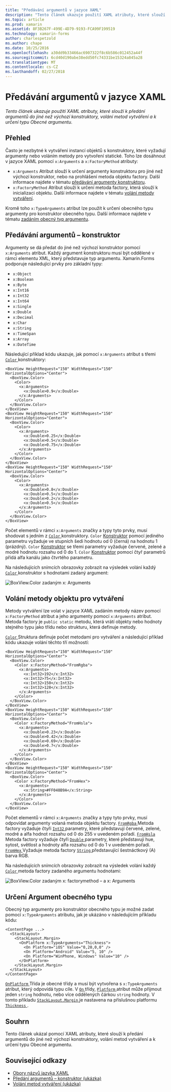 ```yaml
---
title: "Předávání argumentů v jazyce XAML"
description: "Tento článek ukazuje použití XAML atributy, které slouží k předání argumentů do jiné než výchozí konstruktory, volání metod vytváření a k určení typu Obecné argumentu."
ms.topic: article
ms.prod: xamarin
ms.assetid: 8F3B267F-499E-4D79-9193-FCA99F199519
ms.technology: xamarin-forms
author: charlespetzold
ms.author: chape
ms.date: 10/25/2016
ms.openlocfilehash: a30dd9b33466ac6907322f8c6b586c012452a44f
ms.sourcegitcommit: 6cd40d190abe38edd50fc74331be15324a845a28
ms.translationtype: MT
ms.contentlocale: cs-CZ
ms.lasthandoff: 02/27/2018
---
```

# <a name="passing-arguments-in-xaml"></a>Předávání argumentů v jazyce XAML

_Tento článek ukazuje použití XAML atributy, které slouží k předání argumentů do jiné než výchozí konstruktory, volání metod vytváření a k určení typu Obecné argumentu._

## <a name="overview"></a>Přehled

Často je nezbytné k vytváření instancí objektů s konstruktory, které vyžadují argumenty nebo voláním metody pro vytvoření statické. Toho lze dosáhnout v jazyce XAML pomocí `x:Arguments` a `x:FactoryMethod` atributy:

- `x:Arguments` Atribut slouží k určení argumenty konstruktoru pro jiné než výchozí konstruktor, nebo na prohlášení metoda objektu factory. Další informace najdete v tématu [předávání argumenty konstruktoru](#constructor_arguments).
- `x:FactoryMethod` Atribut slouží k určení metoda factory, která slouží k inicializaci objektu. Další informace najdete v tématu [volání metody vytváření](#factory_methods).

Kromě toho `x:TypeArguments` atribut lze použít k určení obecného typu argumenty pro konstruktor obecného typu. Další informace najdete v tématu [zadáním obecný typ argumentu](#generic_type_arguments).

<a name="constructor_arguments" />

## <a name="passing-constructor-arguments"></a>Předávání argumentů – konstruktor

Argumenty se dá předat do jiné než výchozí konstruktor pomocí `x:Arguments` atribut. Každý argument konstruktoru musí být oddělené v rámci elementu XML, který představuje typ argumentu. Xamarin.Forms podporuje následující prvky pro základní typy:

- `x:Object`
- `x:Boolean`
- `x:Byte`
- `x:Int16`
- `x:Int32`
- `x:Int64`
- `x:Single`
- `x:Double`
- `x:Decimal`
- `x:Char`
- `x:String`
- `x:TimeSpan`
- `x:Array`
- `x:DateTime`

Následující příklad kódu ukazuje, jak pomocí `x:Arguments` atribut s třemi [ `Color` ](https://developer.xamarin.com/api/type/Xamarin.Forms.Color/) konstruktory:

```xaml
<BoxView HeightRequest="150" WidthRequest="150" HorizontalOptions="Center">
  <BoxView.Color>
    <Color>
      <x:Arguments>
        <x:Double>0.9</x:Double>
      </x:Arguments>
    </Color>
  </BoxView.Color>
</BoxView>
<BoxView HeightRequest="150" WidthRequest="150" HorizontalOptions="Center">
  <BoxView.Color>
    <Color>
      <x:Arguments>
        <x:Double>0.25</x:Double>
        <x:Double>0.5</x:Double>
        <x:Double>0.75</x:Double>
      </x:Arguments>
    </Color>
  </BoxView.Color>
</BoxView>
<BoxView HeightRequest="150" WidthRequest="150" HorizontalOptions="Center">
  <BoxView.Color>
    <Color>
      <x:Arguments>
        <x:Double>0.8</x:Double>
        <x:Double>0.5</x:Double>
        <x:Double>0.2</x:Double>
        <x:Double>0.5</x:Double>
      </x:Arguments>
    </Color>
  </BoxView.Color>
</BoxView>
```

Počet elementů v rámci `x:Arguments` značky a typy tyto prvky, musí shodovat s jedním z [ `Color` ](https://developer.xamarin.com/api/type/Xamarin.Forms.Color/) konstruktory. `Color` [Konstruktor](https://developer.xamarin.com/api/constructor/Xamarin.Forms.Color.Color/p/System.Double/) pomocí jediného parametru vyžaduje ve stupních šedi hodnotu od 0 (černá) na hodnotu 1 (prázdný). `Color` [Konstruktor](https://developer.xamarin.com/api/constructor/Xamarin.Forms.Color.Color/p/System.Double/System.Double/System.Double/) se třemi parametry vyžaduje červené, zelené a modré hodnotu rozsahu od 0 do 1. `Color` [Konstruktor](https://developer.xamarin.com/api/constructor/Xamarin.Forms.Color.Color/p/System.Double/System.Double/System.Double/System.Double/) pomocí čtyř parametrů přidá alfa kanálu jako čtvrtého parametru.

Na následujících snímcích obrazovky zobrazit na výsledek volání každý [ `Color` ](https://developer.xamarin.com/api/type/Xamarin.Forms.Color/) konstruktor s hodnotami zadaný argument:

![](passing-arguments-images/passing-arguments.png "BoxView.Color zadaným x: Arguments")

<a name="factory_methods" />

## <a name="calling-factory-methods"></a>Volání metody objektu pro vytváření

Metody vytváření lze volat v jazyce XAML zadáním metody název pomocí `x:FactoryMethod` atribut a jeho argumenty pomocí `x:Arguments` atribut. Metoda factory je `public static` metodu, která vrátí objekty nebo hodnoty stejného typu jako třídu nebo strukturu, která definuje metody.

[ `Color` ](https://developer.xamarin.com/api/type/Xamarin.Forms.Color/) Struktura definuje počet metodami pro vytváření a následující příklad kódu ukazuje volání těchto tří možností:

```xaml
<BoxView HeightRequest="150" WidthRequest="150" HorizontalOptions="Center">
  <BoxView.Color>
    <Color x:FactoryMethod="FromRgba">
      <x:Arguments>
        <x:Int32>192</x:Int32>
        <x:Int32>75</x:Int32>
        <x:Int32>150</x:Int32>                      
        <x:Int32>128</x:Int32>
      </x:Arguments>
    </Color>
  </BoxView.Color>
</BoxView>
<BoxView HeightRequest="150" WidthRequest="150" HorizontalOptions="Center">
  <BoxView.Color>
    <Color x:FactoryMethod="FromHsla">
      <x:Arguments>
        <x:Double>0.23</x:Double>
        <x:Double>0.42</x:Double>
        <x:Double>0.69</x:Double>
        <x:Double>0.7</x:Double>
      </x:Arguments>
    </Color>
  </BoxView.Color>
</BoxView>
<BoxView HeightRequest="150" WidthRequest="150" HorizontalOptions="Center">
  <BoxView.Color>
    <Color x:FactoryMethod="FromHex">
      <x:Arguments>
        <x:String>#FF048B9A</x:String>
      </x:Arguments>
    </Color>
  </BoxView.Color>
</BoxView>
```

Počet elementů v rámci `x:Arguments` značky a typy tyto prvky, musí odpovídat argumenty volaná metoda objektu factory. [ `FromRgba` ](https://developer.xamarin.com/api/member/Xamarin.Forms.Color.FromRgba/p/System.Int32/System.Int32/System.Int32/System.Int32/) Metoda factory vyžaduje čtyři [ `Int32` ](https://developer.xamarin.com/api/type/System.Int32/) parametry, které představují červené, zelené, modré a alfa hodnot rozsahu od 0 do 255 v uvedeném pořadí. [ `FromHsla` ](https://developer.xamarin.com/api/member/Xamarin.Forms.Color.FromHsla/p/System.Double/System.Double/System.Double/System.Double/) Metoda factory vyžaduje čtyři [ `Double` ](https://developer.xamarin.com/api/type/System.Double/) parametry, které představují hue, sytost, světlost a hodnoty alfa rozsahu od 0 do 1 v uvedeném pořadí. [ `FromHex` ](https://developer.xamarin.com/api/member/Xamarin.Forms.Color.FromHex/p/System.String/) Vyžaduje metoda factory [ `String` ](https://developer.xamarin.com/api/type/System.String/) představující šestnáctkový (A) barva RGB.

Na následujících snímcích obrazovky zobrazit na výsledek volání každý [ `Color` ](https://developer.xamarin.com/api/type/Xamarin.Forms.Color/) metoda factory zadaného argumentu hodnotami:

![](passing-arguments-images/factory-methods.png "BoxView.Color zadaným x: factorymethod – a x: Arguments")

<a name="generic_type_arguments" />

## <a name="specifying-a-generic-type-argument"></a>Určení Argument obecného typu

Obecný typ argumenty pro konstruktor obecného typu je možné zadat pomocí `x:TypeArguments` atributu, jak je ukázáno v následujícím příkladu kódu:

```xaml
<ContentPage ...>
  <StackLayout>
    <StackLayout.Margin>
      <OnPlatform x:TypeArguments="Thickness">
        <On Platform="iOS" Value="0,20,0,0" />
        <On Platform="Android" Value="5, 10" />
        <On Platform="WinPhone, Windows" Value="10" />
      </OnPlatform>
    </StackLayout.Margin>
  </StackLayout>
</ContentPage>
```

[ `OnPlatform` ](https://developer.xamarin.com/api/type/Xamarin.Forms.OnPlatform%3CT%3E/) Třída je obecné třídy a musí být vytvořena s `x:TypeArguments` atribut, který odpovídá typu cíle. V [ `On` ](https://developer.xamarin.com/api/type/Xamarin.Forms.On/) třídy, [ `Platform` ](https://developer.xamarin.com/api/property/Xamarin.Forms.On.Platform/) atribut může přijmout jeden `string` hodnotu, nebo více oddělených čárkou `string` hodnoty. V tomto příkladu [ `StackLayout.Margin` ](https://developer.xamarin.com/api/property/Xamarin.Forms.View.Margin/) je nastavena na příslušnou platformu [ `Thickness` ](https://developer.xamarin.com/api/type/Xamarin.Forms.Thickness/).

## <a name="summary"></a>Souhrn

Tento článek ukázal pomocí XAML atributy, které slouží k předání argumentů do jiné než výchozí konstruktory, volání metod vytváření a k určení typu Obecné argumentu.


## <a name="related-links"></a>Související odkazy

- [Obory názvů jazyka XAML](~/xamarin-forms/xaml/namespaces.md)
- [Předání argumentů – konstruktor (ukázka)](https://developer.xamarin.com/samples/xamarin-forms/xaml/passingconstructorarguments/)
- [Volání metod vytváření (ukázka)](https://developer.xamarin.com/samples/xamarin-forms/xaml/callingfactorymethods/)
